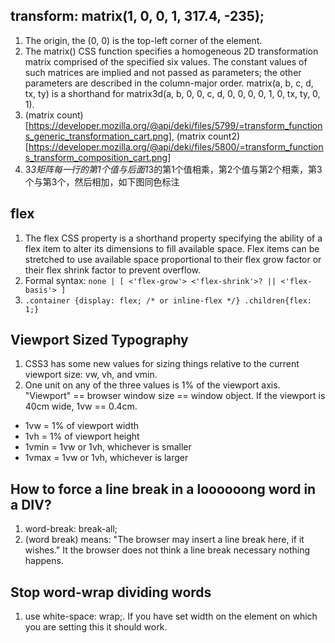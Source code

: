 ## transform: matrix(1, 0, 0, 1, 317.4, -235);
1. The origin, the (0, 0) is the top-left corner of the element.
2. The matrix() CSS function specifies a homogeneous 2D transformation matrix comprised of the specified six values. The constant values of such matrices are implied and not passed as parameters; the other parameters are described in the column-major order. matrix(a, b, c, d, tx, ty) is a shorthand for matrix3d(a, b, 0, 0, c, d, 0, 0, 0, 0, 1, 0, tx, ty, 0, 1).
3. (matrix count)[https://developer.mozilla.org/@api/deki/files/5799/=transform_functions_generic_transformation_cart.png], (matrix count2)[https://developer.mozilla.org/@api/deki/files/5800/=transform_functions_transform_composition_cart.png]
4. 3*3矩阵每一行的第1个值与后面1*3的第1个值相乘，第2个值与第2个相乘，第3个与第3个，然后相加，如下图同色标注

## flex
1. The flex CSS property is a shorthand property specifying the ability of a flex item to alter its dimensions to fill available space. Flex items can be stretched to use available space proportional to their flex grow factor or their flex shrink factor to prevent overflow.
2. Formal syntax: `none | [ <'flex-grow'> <'flex-shrink'>? || <'flex-basis'> ]`
3. `.container {display: flex; /* or inline-flex */} .children{flex: 1;}`

## Viewport Sized Typography
1. CSS3 has some new values for sizing things relative to the current viewport size: vw, vh, and vmin.
2. One unit on any of the three values is 1% of the viewport axis. "Viewport" == browser window size == window object. If the viewport is 40cm wide, 1vw == 0.4cm.
- 1vw = 1% of viewport width
- 1vh = 1% of viewport height
- 1vmin = 1vw or 1vh, whichever is smaller
- 1vmax = 1vw or 1vh, whichever is larger

## How to force a line break in a loooooong word in a DIV?
1. word-break: break-all;
2. <wbr> (word break) means: "The browser may insert a line break here, if it wishes." It the browser does not think a line break necessary nothing happens.

## Stop word-wrap dividing words
1. use white-space: wrap;. If you have set width on the element on which you are setting this it should work.

